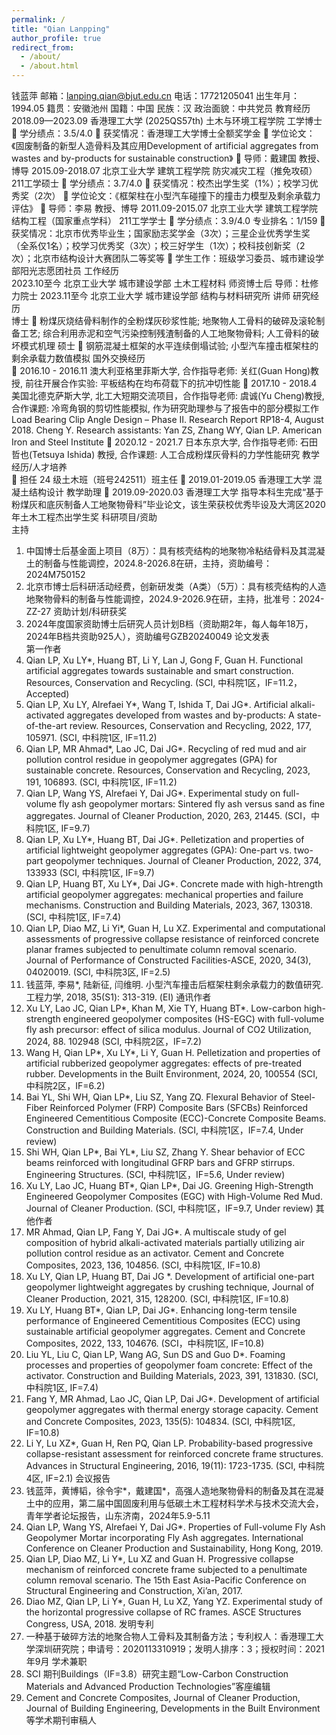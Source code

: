 ```yaml
---
permalink: /
title: "Qian Lanpping"
author_profile: true
redirect_from: 
  - /about/
  - /about.html
---
```


钱蓝萍
邮箱：lanping.qian@bjut.edu.cn
电话：17721205041
出生年月：1994.05	籍贯：安徽池州
国籍：中国	民族：汉
政治面貌：中共党员
教育经历                                                                                                                                             
2018.09—2023.09	  香港理工大学 (2025QS57th)          土木与环境工程学院        工学博士
	 学分绩点：3.5/4.0 
	 获奖情况：香港理工大学博士全额奖学金
	 学位论文：《固废制备的新型人造骨料及其应用Development of artificial aggregates from wastes and by-products for sustainable construction》
	 导师：戴建国 教授、博导
2015.09-2018.07	  北京工业大学    建筑工程学院      防灾减灾工程（推免攻硕）  211工学硕士
	 学分绩点：3.7/4.0
	 获奖情况：校杰出学生奖（1%）；校学习优秀奖（2次）
	学位论文：《框架柱在小型汽车碰撞下的撞击力模型及剩余承载力评估》
	导师：李易 教授、博导
2011.09-2015.07	  北京工业大学    建筑工程学院    结构工程（国家重点学科）   211工学学士
	 学分绩点：3.9/4.0         专业排名：1/159
	 获奖情况：北京市优秀毕业生；国家励志奖学金（3次）；三星企业优秀学生奖（全系仅1名）；校学习优秀奖（3次）；校三好学生（1次）；校科技创新奖（2次）；北京市结构设计大赛团队二等奖等
	 学生工作：班级学习委员、城市建设学部阳光志愿团社员
工作经历                                                                                                                                             
2023.10至今	  北京工业大学     城市建设学部     土木工程材料       师资博士后 导师：杜修力院士
2023.11至今	  北京工业大学     城市建设学部     结构与材料研究所   讲师
研究经历                                                                              
博士
	粉煤灰烧结骨料制作的全粉煤灰砂浆性能; 地聚物人工骨料的破碎及滚轮制备工艺; 综合利用赤泥和空气污染控制残渣制备的人工地聚物骨料; 人工骨料的破坏模式机理 
硕士
	钢筋混凝土框架的水平连续倒塌试验; 小型汽车撞击框架柱的剩余承载力数值模拟
国外交换经历                                                                         
	2016.10 - 2016.11 澳大利亚格里菲斯大学, 合作指导老师: 关红(Guan Hong)教授, 前往开展合作实验: 平板结构在均布荷载下的抗冲切性能
	2017.10 - 2018.4 美国北德克萨斯大学, 北工大短期交流项目，合作指导老师: 虞诚(Yu Cheng)教授, 合作课题: 冷弯角钢的剪切性能模拟, 作为研究助理参与了报告中的部分模拟工作Load Bearing Clip Angle Design – Phase Ⅱ. Research Report RP18-4, August 2018. Cheng Y. Research assistants: Yan ZS, Zhang WY, Qian LP. American Iron and Steel Institute
	2020.12 - 2021.7 日本东京大学, 合作指导老师: 石田哲也(Tetsuya Ishida) 教授, 合作课题: 人工合成粉煤灰骨料的力学性能研究
教学经历/人才培养                                                                                 
	担任 24 级土木班（班号242511）班主任
	2019.01-2019.05 香港理工大学 混凝土结构设计 教学助理
	2019.09-2020.03 香港理工大学 指导本科生完成“基于粉煤灰和底灰制备人工地聚物骨料”毕业论文，该生荣获校优秀毕设及大湾区2020年土木工程杰出学生奖
科研项目/资助                                                                                 
主持
1.	中国博士后基金面上项目（8万）：具有核壳结构的地聚物冷粘结骨料及其混凝土的制备与性能调控，2024.8-2026.8在研，主持，资助编号：2024M750152
2.	北京市博士后科研活动经费，创新研发类（A类）（5万）：具有核壳结构的人造地聚物骨料的制备与性能调控，2024.9-2026.9在研，主持，批准号：2024-ZZ-27
资助计划/科研获奖                                                                         
1.	2024年度国家资助博士后研究人员计划B档（资助期2年，每人每年18万，2024年B档共资助925人），资助编号GZB20240049
论文发表                                                                                 
第一作者
1.	Qian LP, Xu LY*, Huang BT, Li Y, Lan J, Gong F, Guan H. Functional artificial aggregates towards sustainable and smart construction. Resources, Conservation and Recycling. (SCI, 中科院1区，IF=11.2，Accepted)
2.	Qian LP, Xu LY, Alrefaei Y*, Wang T, Ishida T, Dai JG*. Artificial alkali-activated aggregates developed from wastes and by-products: A state-of-the-art review. Resources, Conservation and Recycling, 2022, 177, 105971. (SCI, 中科院1区, IF=11.2) 
3.	Qian LP, MR Ahmad*, Lao JC, Dai JG*. Recycling of red mud and air pollution control residue in geopolymer aggregates (GPA) for sustainable concrete. Resources, Conservation and Recycling, 2023, 191, 106893. (SCI, 中科院1区, IF=11.2)
4.	Qian LP, Wang YS, Alrefaei Y, Dai JG*. Experimental study on full-volume fly ash geopolymer mortars: Sintered fly ash versus sand as fine aggregates. Journal of Cleaner Production, 2020, 263, 21445. (SCI，中科院1区, IF=9.7)
5.	Qian LP, Xu LY*, Huang BT, Dai JG*. Pelletization and properties of artificial lightweight geopolymer aggregates (GPA): One-part vs. two-part geopolymer techniques. Journal of Cleaner Production, 2022, 374, 133933 (SCI, 中科院1区, IF=9.7)
6.	Qian LP, Huang BT, Xu LY*, Dai JG*. Concrete made with high-htrength artificial geopolymer aggregates: mechanical properties and failure mechanisms. Construction and Building Materials, 2023, 367, 130318. (SCI, 中科院1区, IF=7.4)
7.	Qian LP, Diao MZ, Li Yi*, Guan H, Lu XZ. Experimental and computational assessments of progressive collapse resistance of reinforced concrete planar frames subjected to penultimate column removal scenario. Journal of Performance of Constructed Facilities-ASCE, 2020, 34(3), 04020019. (SCI, 中科院3区, IF=2.5)
8.	钱蓝萍, 李易*, 陆新征, 闫维明. 小型汽车撞击后框架柱剩余承载力的数值研究. 工程力学, 2018, 35(S1): 313-319. (EI)
通讯作者
1.	Xu LY, Lao JC, Qian LP*, Khan M, Xie TY, Huang BT*. Low-carbon high-strength engineered geopolymer composites (HS-EGC) with full-volume fly ash precursor: effect of silica modulus. Journal of CO2 Utilization, 2024, 88. 102948 (SCI, 中科院2区，IF=7.2)
2.	Wang H, Qian LP*, Xu LY*, Li Y, Guan H. Pelletization and properties of artificial rubberized geopolymer aggregates: effects of pre-treated rubber. Developments in the Built Environment, 2024, 20, 100554 (SCI, 中科院2区，IF=6.2)
3.	Bai YL, Shi WH, Qian LP*, Liu SZ, Yang ZQ. Flexural Behavior of Steel-Fiber Reinforced Polymer (FRP) Composite Bars (SFCBs) Reinforced Engineered Cementitious Composite (ECC)-Concrete Composite Beams. Construction and Building Materials. (SCI, 中科院1区，IF=7.4, Under review)
4.	Shi WH, Qian LP*, Bai YL*, Liu SZ, Zhang Y. Shear behavior of ECC beams reinforced with longitudinal GFRP bars and GFRP stirrups. Engineering Structures. (SCI, 中科院1区，IF=5.6, Under review)
5.	Xu LY, Lao JC, Huang BT*, Qian LP*, Dai JG. Greening High-Strength Engineered Geopolymer Composites (EGC) with High-Volume Red Mud. Journal of Cleaner Production. (SCI, 中科院1区，IF=9.7, Under review)
其他作者
1.	MR Ahmad, Qian LP, Fang Y, Dai JG*. A multiscale study of gel composition of hybrid alkali-activated materials partially utilizing air pollution control residue as an activator. Cement and Concrete Composites, 2023, 136, 104856. (SCI, 中科院1区, IF=10.8)
2.	Xu LY, Qian LP, Huang BT, Dai JG *. Development of artificial one-part geopolymer lightweight aggregates by crushing technique, Journal of Cleaner Production, 2021, 315, 128200. (SCI, 中科院1区, IF=10.8)
3.	Xu LY, Huang BT*, Qian LP, Dai JG*. Enhancing long-term tensile performance of Engineered Cementitious Composites (ECC) using sustainable artificial geopolymer aggregates. Cement and Concrete Composites, 2022, 133, 104676. (SCI，中科院1区, IF=10.8)
4.	Liu YL, Liu C, Qian LP, Wang AG, Sun DS and Guo D*. Foaming processes and properties of geopolymer foam concrete: Effect of the activator. Construction and Building Materials, 2023, 391, 131830. (SCI, 中科院1区, IF=7.4)
5.	Fang Y, MR Ahmad, Lao JC, Qian LP, Dai JG*. Development of artificial geopolymer aggregates with thermal energy storage capacity. Cement and Concrete Composites, 2023, 135(5): 104834. (SCI, 中科院1区, IF=10.8)
6.	Li Y, Lu XZ*, Guan H, Ren PQ, Qian LP. Probability-based progressive collapse-resistant assessment for reinforced concrete frame structures. Advances in Structural Engineering, 2016, 19(11): 1723-1735. (SCI, 中科院 4区, IF=2.1)
会议报告                                                                              
1.	钱蓝萍，黄博韬，徐令宇*，戴建国*，高强人造地聚物骨料的制备及其在混凝土中的应用，第二届中国固废利用与低碳土木工程材料学术与技术交流大会，青年学者论坛报告，山东济南，2024年5.9-5.11
2.	Qian LP, Wang YS, Alrefaei Y, Dai JG*. Properties of Full-volume Fly Ash Geopolymer Mortar incorporating Fly Ash aggregates. International Conference on Cleaner Production and Sustainability, Hong Kong, 2019. 
3.	Qian LP, Diao MZ, Li Y*, Lu XZ and Guan H. Progressive collapse mechanism of reinforced concrete frame subjected to a penultimate column removal scenario. The 15th East Asia-Pacific Conference on Structural Engineering and Construction, Xi’an, 2017. 
4.	Diao MZ, Qian LP, Li Y*, Guan H, Lu XZ, Yang YZ. Experimental study of the horizontal progressive collapse of RC frames. ASCE Structures Congress, USA, 2018. 
发明专利                                                                               
1.	一种基于破碎方法的地聚合物人工骨料及其制备方法；专利权人：香港理工大学深圳研究院；申请号：2020113310919；发明人排序：3；授权时间：2021年9月
学术兼职                                                                              
1.	SCI 期刊Buildings（IF=3.8）研究主题“Low-Carbon Construction Materials and Advanced Production Technologies”客座编辑
2.	Cement and Concrete Composites, Journal of Cleaner Production, Journal of Building Engineering, Developments in the Built Environment等学术期刊审稿人

